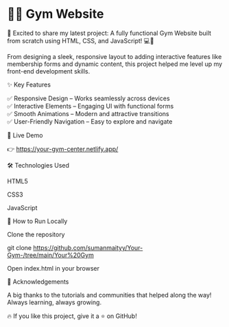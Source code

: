 # 🏋️‍♂️ Gym Website

🚀 Excited to share my latest project: A fully functional Gym Website built from scratch using HTML, CSS, and JavaScript! 💻💪

From designing a sleek, responsive layout to adding interactive features like membership forms and dynamic content, this project helped me level up my front-end development skills.

✨ Key Features

✅ Responsive Design – Works seamlessly across devices  
✅ Interactive Elements – Engaging UI with functional forms  
✅ Smooth Animations – Modern and attractive transitions  
✅ User-Friendly Navigation – Easy to explore and navigate  

🔗 Live Demo

👉 https://your-gym-center.netlify.app/

🛠️ Technologies Used

HTML5

CSS3

JavaScript

🚀 How to Run Locally

Clone the repository

git clone https://github.com/sumanmaityy/Your-Gym-/tree/main/Your%20Gym


Open index.html in your browser

🙌 Acknowledgements

A big thanks to the tutorials and communities that helped along the way! Always learning, always growing.

🔥 If you like this project, give it a ⭐ on GitHub!

